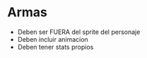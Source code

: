 # Armas

- Deben ser FUERA del sprite del personaje
- Deben incluir animacion
- Deben tener stats propios
